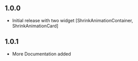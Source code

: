 ## 1.0.0

* Initial release with two widget [ShrinkAnimationContainer, ShrinkAnimationCard]

## 1.0.1

* More Documentation added 
